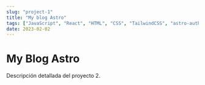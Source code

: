 ```yaml
---
slug: "project-1"
title: "My blog Astro"
tags: ["JavaScript", "React", "HTML", "CSS", "TailwindCSS", "astro-auth", "OAuth", "Astro"]
date: 2023-02-02
---
```


# My Blog Astro

Descripción detallada del proyecto 2.

